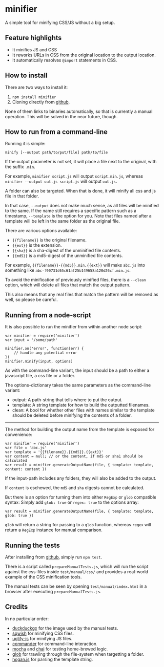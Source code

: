 minifier
========

A simple tool for minifying CSS/JS without a big setup.

Feature highlights
------------------

- It minifies JS and CSS
- It reworks URLs in CSS from the original location to the output location.
- It automatically resolves `@import` statements in CSS.


How to install
--------------

There are two ways to install it:

1. `npm install minifier`
2. Cloning directly from [github](https://github.com/fizker/minifier).

None of them links to binaries automatically, so that is currently a manual
operation. This will be solved in the near future, though.


How to run from a command-line
------------------------------

Running it is simple:

	minify [--output path/to/put/file] path/to/file

If the output parameter is not set, it will place a file next to the original,
with the suffix `.min`.

For example, `minifier script.js` will output `script.min.js`, whereas
`minifier --output out.js script.js` will output `out.js`.

A folder can also be targeted. When that is done, it will minify all css and js
file in that folder.

In that case, `--output` does not make much sense, as all files will be minified
to the same. If the name still requires a specific pattern such as a timestamp,
`--template` is the option for you. Note that files named after a template will
be left in the same folder as the original file.

There are various options available:

- `{{filename}}` is the original filename.
- `{{ext}}` is the extension.
- `{{sha}}` is a sha-digest of the unminified file contents.
- `{{md5}}` is a md5-digest of the unminified file contents.

For example, `{{filename}}-{{md5}}.min.{{ext}}` will make `abc.js` into something
like `abc-f90731d65c61af25b149658a120d26cf.min.js`.

To avoid the minification of previously minified files, there is a `--clean`
option, which will delete all files that match the output pattern.

This also means that any real files that match the pattern will be removed as
well, so please be careful.


Running from a node-script
--------------------------

It is also possible to run the minifier from within another node script:

	var minifier = require('minifier')
	var input = '/some/path'

	minifier.on('error', function(err) {
		// handle any potential error
	})
	minifier.minify(input, options)

As with the command-line variant, the input should be a path to either a
javascript file, a css file or a folder.

The options-dictionary takes the same parameters as the command-line variant:

- output: A path-string that tells where to put the output.
- template: A string template for how to build the outputted filenames.
- clean: A bool for whether other files with names similar to the template
  should be deleted before minifying the contents of a folder.

-----

The method for building the output name from the template is exposed for
convenience:

	var minifier = require('minifier')
	var file = 'abc.js'
	var template = '{{filename}}.{{md5}}.{{ext}}'
	var content = null; // or the content, if md5 or sha1 should be calculated
	var result = minifier.generateOutputName(file, { template: template, content: content })

If the input-path includes any folders, they will also be added to the output.

If `content` is eschewed, the `md5` and `sha` digests cannot be calculated.

But there is an option for turning them into either `RegExp` or `glob` compatible
syntax: Simply add `glob: true` or `regex: true` to the options array:

	var result = minifier.generateOutputName(file, { template: template, glob: true })

`glob` will return a string for passing to a `glob` function, whereas `regex`
will return a `RegExp` instance for manual comparison.

Running the tests
-----------------

After installing from [github](https://github.com/fizker/minifier), simply run
`npm test`.

There is a script called `prepareManualTests.js`, which will run the script
against the css-files inside `test/manual/css/` and provides a real-world
example of the CSS minification tools.

The manual tests can be seen by opening `test/manual/index.html` in a browser
after executing `prepareManualTests.js`.


Credits
-------

In no particular order:

- [duckduckgo](http://duckduckgo.com) for the image used by the manual tests.
- [sqwish](https://github.com/ded/sqwish) for minifying CSS files.
- [uglify-js](https://github.com/mishoo/UglifyJS) for minifying JS files.
- [commander](https://github.com/visionmedia/commander.js) for command-line
  interaction.
- [mocha](https://github.com/visionmedia/mocha) and [chai](http://chaijs.com)
  for testing home-brewed logic.
- [glob](https://github.com/isaacs/node-glob) for trawling through the
  file-system when targetting a folder.
- [hogan.js](http://twitter.github.com/hogan.js/) for parsing the template
  string.
